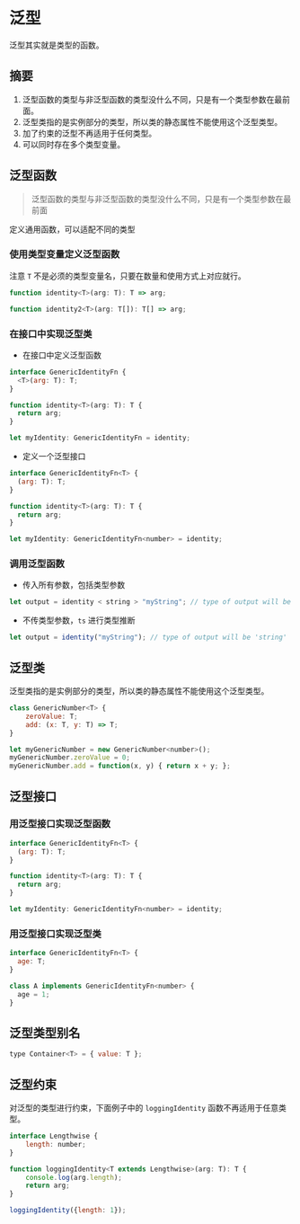 <author-info date="1631151317902"></author-info>

# 泛型

泛型其实就是类型的函数。

## 摘要

1. 泛型函数的类型与非泛型函数的类型没什么不同，只是有一个类型参数在最前面。
2. 泛型类指的是实例部分的类型，所以类的静态属性不能使用这个泛型类型。
3. 加了约束的泛型不再适用于任何类型。
4. 可以同时存在多个类型变量。

## 泛型函数

> 泛型函数的类型与非泛型函数的类型没什么不同，只是有一个类型参数在最前面

定义通用函数，可以适配不同的类型

### 使用类型变量定义泛型函数

注意 `T` 不是必须的类型变量名，只要在数量和使用方式上对应就行。

```js
function identity<T>(arg: T): T => arg;

function identity2<T>(arg: T[]): T[] => arg;
```

### 在接口中实现泛型类

- 在接口中定义泛型函数

```js
interface GenericIdentityFn {
  <T>(arg: T): T;
}

function identity<T>(arg: T): T {
  return arg;
}

let myIdentity: GenericIdentityFn = identity;
```

- 定义一个泛型接口

```js
interface GenericIdentityFn<T> {
  (arg: T): T;
}

function identity<T>(arg: T): T {
  return arg;
}

let myIdentity: GenericIdentityFn<number> = identity;
```

### 调用泛型函数

- 传入所有参数，包括类型参数

```js
let output = identity < string > "myString"; // type of output will be 'string'
```

- 不传类型参数，`ts` 进行类型推断

```js
let output = identity("myString"); // type of output will be 'string'
```

## 泛型类

泛型类指的是实例部分的类型，所以类的静态属性不能使用这个泛型类型。

```js
class GenericNumber<T> {
    zeroValue: T;
    add: (x: T, y: T) => T;
}

let myGenericNumber = new GenericNumber<number>();
myGenericNumber.zeroValue = 0;
myGenericNumber.add = function(x, y) { return x + y; };
```

## 泛型接口

### 用泛型接口实现泛型函数

```js
interface GenericIdentityFn<T> {
  (arg: T): T;
}

function identity<T>(arg: T): T {
  return arg;
}

let myIdentity: GenericIdentityFn<number> = identity;
```

### 用泛型接口实现泛型类

```js
interface GenericIdentityFn<T> {
  age: T;
}

class A implements GenericIdentityFn<number> {
  age = 1;
}
```

## 泛型类型别名

```js
type Container<T> = { value: T };
```

## 泛型约束

对泛型的类型进行约束，下面例子中的 `loggingIdentity` 函数不再适用于任意类型。

```js
interface Lengthwise {
    length: number;
}

function loggingIdentity<T extends Lengthwise>(arg: T): T {
    console.log(arg.length);
    return arg;
}

loggingIdentity({length: 1});
```
